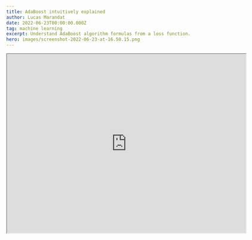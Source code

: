 ```yaml
---
title: AdaBoost intuitively explained
author: Lucas Marandat
date: 2022-06-23T00:00:00.000Z
tag: machine learning
excerpt: Understand AdaBoost algorithm formulas from a loss function.
hero: images/screenshot-2022-06-23-at-16.50.15.png
---
```

<iframe src="https://drive.google.com/file/d/1bWC9-Hx8xKRgvhA87GZFiR8zhUSb09bx/preview" width="640" height="480" allow="autoplay"></iframe>